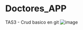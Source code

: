 # Doctores_APP
TAS3 - Crud basico en git
![image](https://github.com/XavierGuaman1/Doctores_APP/assets/116098951/adfb3bd3-cba3-4f7e-b69a-129ae1a5422e)

